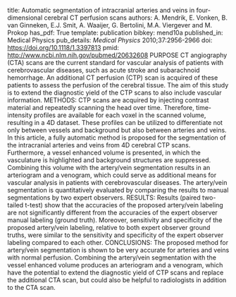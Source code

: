 title: Automatic segmentation of intracranial arteries and veins in four-dimensional cerebral CT perfusion scans
authors: A. Mendrik, E. Vonken, B. van Ginneken, E.J. Smit, A. Waaijer, G. Bertolini, M.A. Viergever and M. Prokop
has_pdf: True
template: publication
bibkey: mend10a
published_in: Medical Physics
pub_details: <i>Medical Physics</i> 2010;37:2956-2966
doi: https://doi.org/10.1118/1.3397813
pmid: http://www.ncbi.nlm.nih.gov/pubmed/20632608
PURPOSE CT angiography (CTA) scans are the current standard for vascular analysis of patients with cerebrovascular diseases, such as acute stroke and subarachnoid hemorrhage. An additional CT perfusion (CTP) scan is acquired of these patients to assess the perfusion of the cerebral tissue. The aim of this study is to extend the diagnostic yield of the CTP scans to also include vascular information. METHODS: CTP scans are acquired by injecting contrast material and repeatedly scanning the head over time. Therefore, time-intensity profiles are available for each voxel in the scanned volume, resulting in a 4D dataset. These profiles can be utilized to differentiate not only between vessels and background but also between arteries and veins. In this article, a fully automatic method is proposed for the segmentation of the intracranial arteries and veins from 4D cerebral CTP scans. Furthermore, a vessel enhanced volume is presented, in which the vasculature is highlighted and background structures are suppressed. Combining this volume with the artery/vein segmentation results in an arteriogram and a venogram, which could serve as additional means for vascular analysis in patients with cerebrovascular diseases. The artery/vein segmentation is quantitatively evaluated by comparing the results to manual segmentations by two expert observers. RESULTS: Results (paired two-tailed t-test) show that the accuracies of the proposed artery/vein labeling are not significantly different from the accuracies of the expert observer manual labeling (ground truth). Moreover, sensitivity and specificity of the proposed artery/vein labeling, relative to both expert observer ground truths, were similar to the sensitivity and specificity of the expert observer labeling compared to each other. CONCLUSIONS: The proposed method for artery/vein segmentation is shown to be very accurate for arteries and veins with normal perfusion. Combining the artery/vein segmentation with the vessel enhanced volume produces an arteriogram and a venogram, which have the potential to extend the diagnostic yield of CTP scans and replace the additional CTA scan, but could also be helpful to radiologists in addition to the CTA scan.

